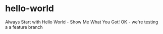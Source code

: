 # hello-world
Always Start with Hello World - Show Me What You Got!
OK - we're testing a a feature branch
